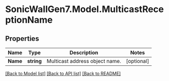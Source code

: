 # SonicWallGen7.Model.MulticastReceptionName

## Properties

Name | Type | Description | Notes
------------ | ------------- | ------------- | -------------
**Name** | **string** | Multicast address object name. | [optional] 

[[Back to Model list]](../README.md#documentation-for-models) [[Back to API list]](../README.md#documentation-for-api-endpoints) [[Back to README]](../README.md)

